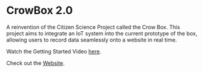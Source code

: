 # CrowBox 2.0
A reinvention of the Citizen Science Project called the Crow Box. This project aims to integrate an IoT system into the current prototype of the box, allowing users to record data seamlessly onto a website in real time.

Watch the Getting Started Video [here](https://crowbox-37e57.web.app/).


Check out the [Website](https://crowbox-37e57.web.app/home).
